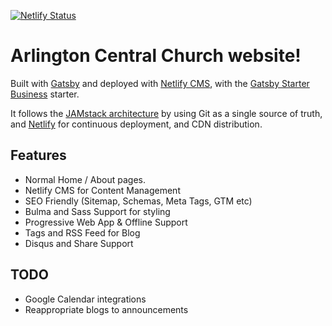 [![Netlify Status](https://api.netlify.com/api/v1/badges/efd30f75-70e2-4ab3-8985-39729cf0fb9e/deploy-status)](https://app.netlify.com/sites/arlingtoncentralchurch/deploys)

# Arlington Central Church website!

Built with [Gatsby](https://www.gatsbyjs.org/) and deployed with [Netlify CMS](https://www.netlifycms.org), with the [Gatsby Starter Business](https://gatsby-starter-business.netlify.com) starter.

It follows the [JAMstack architecture](https://jamstack.org) by using Git as a single source of truth, and [Netlify](https://www.netlify.com) for continuous deployment, and CDN distribution.

## Features
* Normal Home / About pages.
* Netlify CMS for Content Management
* SEO Friendly (Sitemap, Schemas, Meta Tags, GTM etc)
* Bulma and Sass Support for styling
* Progressive Web App & Offline Support
* Tags and RSS Feed for Blog
* Disqus and Share Support

## TODO
- Google Calendar integrations
- Reappropriate blogs to announcements


